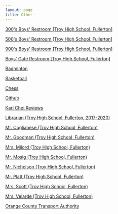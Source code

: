 ```yaml
---
layout: page
title: Other
---
```


[300's Boys' Restroom [Troy High School, Fullerton]](https://karlcxu.github.io/KarlChoiReviews/2019/01/30/300-Restroom.html)

[500's Boys' Restroom [Troy High School, Fullerton]](https://karlcxu.github.io/KarlChoiReviews/2019/01/29/500Restroom.html)

[900's Boys' Restroom [Troy High School, Fullerton]](https://karlcxu.github.io/KarlChoiReviews/2019/01/30/900-Restroom.html)

[Boys' Gate Restroom [Troy High School, Fullerton]](https://karlcxu.github.io/KarlChoiReviews/2019/01/30/Gate-Restroom.html)

[Badminton](https://karlcxu.github.io/KarlChoiReviews/1934/07/05/Badminton.html)

[Basketball](https://karlcxu.github.io/KarlChoiReviews/1891/12/01/Basketball.html)

[Chess](https://karlcxu.github.io/KarlChoiReviews/1851/05/01/Modern-Chess.html)

[Github](https://karlcxu.github.io/KarlChoiReviews/2007/10/19/Github.html)

[Karl Choi Reviews](https://karlcxu.github.io/KarlChoiReviews/2019/01/29/Kcxreviews.html)

[Librarian (Troy High School, Fullerton, 2017-2020)](https://karlcxu.github.io/KarlChoiReviews/2019/01/29/THS-Librarian.html)

[Mr. Coglianese (Troy High School, Fullerton)](https://karlcxu.github.io/KarlChoiReviews/2019/01/29/Mr.-Coglianese.html)

[Mr. Goodman (Troy High School, Fullerton)](https://karlcxu.github.io/KarlChoiReviews/2019/02/06/Mr-Goodman.html)

[Mrs. Milord (Troy High School, Fullerton)](https://karlcxu.github.io/KarlChoiReviews/2019/02/06/Mrs-Milord.html)

[Mr. Mosig (Troy High School, Fullerton)](https://karlcxu.github.io/KarlChoiReviews/2019/02/06/Mr-Mosig.html)

[Mr. Nicholson (Troy High School, Fullerton)](https://karlcxu.github.io/KarlChoiReviews/2019/02/06/Mr-Nicholson.html)

[Mr. Platt (Troy High School, Fullerton)](https://karlcxu.github.io/KarlChoiReviews/2019/02/06/Mr-Platt.html)

[Mrs. Scott (Troy High School, Fullerton)](https://karlcxu.github.io/KarlChoiReviews/2019/02/06/Mrs-Scott.html)

[Mrs. Velarde (Troy High School, Fullerton)](https://karlcxu.github.io/KarlChoiReviews/2019/08/21/Mrs-Velarde.html)

[Orange County Transport Authority](https://karlcxu.github.io/KarlChoiReviews/1991/01/01/OCTA.html)
